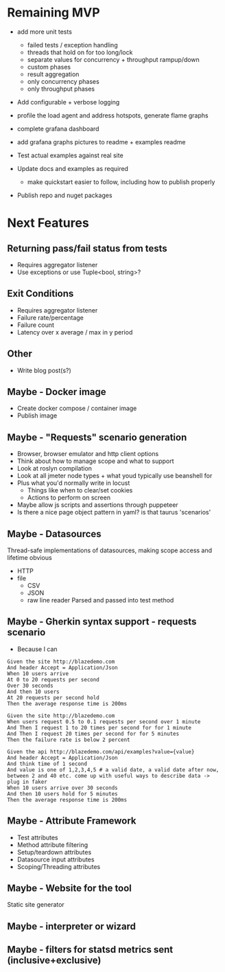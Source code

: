 # Remaining MVP
- add more unit tests
  - failed tests / exception handling
  - threads that hold on for too long/lock
  - separate values for concurrency + throughput rampup/down
  - custom phases
  - result aggregation
  - only concurrency phases
  - only throughput phases

- Add configurable + verbose logging
- profile the load agent and address hotspots, generate flame graphs
- complete grafana dashboard
- add grafana graphs pictures to readme + examples readme
- Test actual examples against real site
- Update docs and examples as required
  - make quickstart easier to follow, including how to publish properly
- Publish repo and nuget packages

# Next Features
## Returning pass/fail status from tests
 - Requires aggregator listener
 - Use exceptions or use Tuple<bool, string>?

## Exit Conditions
- Requires aggregator listener
- Failure rate/percentage
- Failure count
- Latency over x average / max in y period

## Other
- Write blog post(s?)

## Maybe - Docker image
- Create docker compose / container image
- Publish image

## Maybe - "Requests" scenario generation
- Browser, browser emulator and http client options
- Think about how to manage scope and what to support
- Look at roslyn compilation
- Look at all jmeter node types + what youd typically use beanshell for
- Plus what you'd normally write in locust
  - Things like when to clear/set cookies
  - Actions to perform on screen
- Maybe allow js scripts and assertions through puppeteer
- Is there a nice page object pattern in yaml? is that taurus 'scenarios'

## Maybe - Datasources
Thread-safe implementations of datasources, making scope access and lifetime obvious
- HTTP
- file
  - CSV
  - JSON
  - raw line reader
Parsed and passed into test method

## Maybe - Gherkin syntax support - requests scenario
- Because I can

```gherkin
Given the site http://blazedemo.com
And header Accept = Application/Json
When 10 users arrive
At 0 to 20 requests per second
Over 30 seconds
And then 10 users
At 20 requests per second hold
Then the average response time is 200ms
```

```gherkin
Given the site http://blazedemo.com
When users request 0.5 to 0.1 requests per second over 1 minute
And Then I request 1 to 20 times per second for for 1 minute
And Then I request 20 times per second for for 5 minutes
Then the failure rate is below 2 percent
```

```gherkin
Given the api http://blazedemo.com/api/examples?value={value}
And header Accept = Application/Json
And think time of 1 second
And value is one of 1,2,3,4,5 # a valid date, a valid date after now, between 2 and 40 etc. come up with useful ways to describe data -> plug in faker
When 10 users arrive over 30 seconds
And then 10 users hold for 5 minutes
Then the average response time is 200ms
```

## Maybe - Attribute Framework
- Test attributes
- Method attribute filtering
- Setup/teardown attributes
- Datasource input attributes
- Scoping/Threading attributes

## Maybe - Website for the tool
Static site generator

## Maybe - interpreter or wizard

## Maybe - filters for statsd metrics sent (inclusive+exclusive)